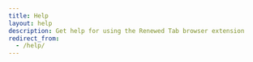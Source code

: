 ```yaml
---
title: Help
layout: help
description: Get help for using the Renewed Tab browser extension
redirect_from:
  - /help/
---
```

